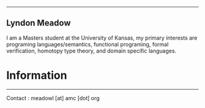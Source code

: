 
---
Lyndon Meadow
---

I am a Masters student at the University of Kansas, my primary interests are programing languages/semantics, functional programing, formal verification, homotopy type theory, and domain specific languages.

# Information
-----

Contact
: meadowl \[at\] amc \[dot\] org
